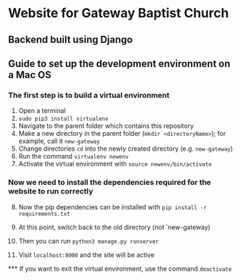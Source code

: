 # Website for Gateway Baptist Church
## Backend built using Django 


## Guide to set up the development environment on a Mac OS

### The first step is to build a virtual environment

1. Open a terminal
2. `sudo pip3 install virtualenv`
3. Navigate to the parent folder which contains this repository
4. Make a new directory in the parent folder (`mkdir <directoryName>`); for example, call it `new-gateway`
5. Change directories `cd` into the newly created directory (e.g. `new-gateway`)
6. Run the command `virtualenv newenv`
7. Activate the virtual environment with `source newenv/bin/activate`

### Now we need to install the dependencies required for the website to run correctly

8. Now the pip dependencies can be installed with `pip install -r requirements.txt`

9. At this point, switch back to the old directory (not `new-gateway)
10. Then you can run `python3 manage.py runserver`
11. Visit `localhost:8000` and the site will be active

*** If you want to exit the virtual environment, use the command `deactivate`
